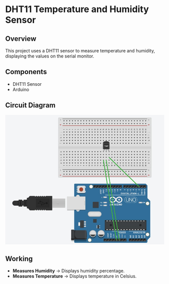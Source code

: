 # DHT11 Temperature and Humidity Sensor  

## Overview  
This project uses a DHT11 sensor to measure temperature and humidity, displaying the values on the serial monitor.  

## Components  
- DHT11 Sensor  
- Arduino  

## Circuit Diagram  
![DHT11 Sensor Circuit](https://github.com/Chintnn/SAM-LAB/blob/main/DHT11/DHT11Circuit.jpg?raw=true)

## Working  
- **Measures Humidity** → Displays humidity percentage.  
- **Measures Temperature** → Displays temperature in Celsius.  

